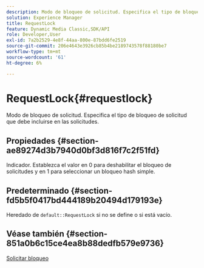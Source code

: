```yaml
---
description: Modo de bloqueo de solicitud. Especifica el tipo de bloqueo de solicitud que debe incluirse en las solicitudes.
solution: Experience Manager
title: RequestLock
feature: Dynamic Media Classic,SDK/API
role: Developer,User
exl-id: 7a2b2529-4e8f-44aa-800e-87bdd6fe2519
source-git-commit: 206e4643e3926cb85b4be2189743578f88180be7
workflow-type: tm+mt
source-wordcount: '61'
ht-degree: 6%

---
```


# RequestLock{#requestlock}

Modo de bloqueo de solicitud. Especifica el tipo de bloqueo de solicitud que debe incluirse en las solicitudes.

## Propiedades {#section-ae89274d3b7940d0bf3d816f7c2f51fd}

Indicador. Establezca el valor en 0 para deshabilitar el bloqueo de solicitudes y en 1 para seleccionar un bloqueo hash simple.

## Predeterminado {#section-fd5b5f0417bd444189b20494d179193e}

Heredado de `default::RequestLock` si no se define o si está vacío.

## Véase también {#section-851a0b6c15ce4ea8b88dedfb579e9736}

[Solicitar bloqueo](../../../../../is-api/image-catalog/image-serving-api-ref/c-image-catalog-reference/c-attributes-reference/r-requestlock.md#reference-8bbe2f581be847d3b9fa123e8e5e94b0)
